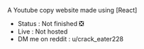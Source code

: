 A Youtube copy website made using [React]
- Status : Not finished ❎
- Live : Not hosted
- DM me on reddit : u/crack_eater228
